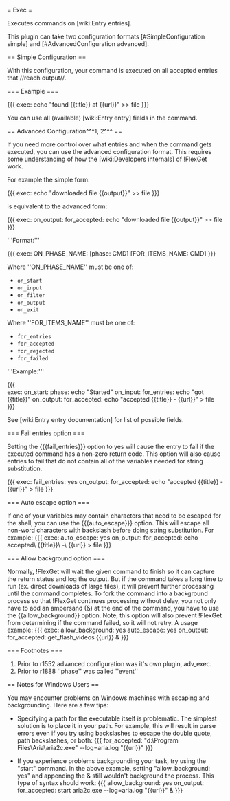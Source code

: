 = Exec = 

Executes commands on [wiki:Entry entries].

This plugin can take two configuration formats [#SimpleConfiguration simple] and [#AdvancedConfiguration advanced].

== Simple Configuration ==

With this configuration, your command is executed on all accepted entries that //reach output//.

=== Example ===

{{{
exec: echo "found {{title}} at {{url}}" >> file
}}}

You can use all (available) [wiki:Entry entry] fields in the command.

== Advanced Configuration^^^1, 2^^^ ==

If you need more control over what entries and when the command gets executed, you can use the advanced configuration format. This requires some understanding of how the [wiki:Developers internals] of !FlexGet work.

For example the simple form:

{{{
exec: echo "downloaded file {{output}}" >> file
}}}

is equivalent to the advanced form:

{{{
exec:
  on_output:
    for_accepted: echo "downloaded file {{output}}" >> file
}}}

'''Format:'''

{{{
exec:
  ON_PHASE_NAME:
    [phase: CMD]
    [FOR_ITEMS_NAME: CMD]
}}}

Where ''ON_PHASE_NAME'' must be one of:
- `on_start`
- `on_input`
- `on_filter`
- `on_output`
- `on_exit`

Where ''FOR_ITEMS_NAME'' must be one of:
- `for_entries`
- `for_accepted`
- `for_rejected`
- `for_failed`
    
'''Example:'''

{{{    
exec: 
  on_start: 
    phase: echo "Started"
  on_input:
    for_entries: echo "got {{title}}"
  on_output: 
    for_accepted: echo "accepted {{title}} - {{url}}" > file
}}}
    
See [wiki:Entry entry documentation] for list of possible fields.

=== Fail entries option ===

Setting the {{{fail_entries}}} option to yes will cause the entry to fail if the executed command has a non-zero return code.
This option will also cause entries to fail that do not contain all of the variables needed for string substitution.

{{{
exec:
  fail_entries: yes
  on_output: 
    for_accepted: echo "accepted {{title}} - {{url}}" > file
}}}

=== Auto escape option ===

If one of your variables may contain characters that need to be escaped for the shell, you can use the {{{auto_escape}}} option. This will escape all non-word characters with backslash before doing string substitution. For example:
{{{
exec:
  auto_escape: yes
  on_output: 
    for_accepted: echo accepted\ {{title}}\ -\ {{url}} > file
}}}

=== Allow background option ===

Normally, !FlexGet will wait the given command to finish so it can capture the return status and log the output. But if the command takes a long time to run (ex. direct downloads of large files), it will prevent further processing until the command completes. To fork the command into a background process so that !FlexGet continues processing without delay, you not only have to add an ampersand (&) at the end of the command, you have to use the {{allow_background}} option. Note, this option will also prevent !FlexGet from determining if the command failed, so it will not retry. A usage example:
{{{
exec:
  allow_background: yes
  auto_escape: yes
  on_output:
    for_accepted: get_flash_videos {{url}} &
}}}

=== Footnotes ===

 1. Prior to r1552 advanced configuration was it's own plugin, adv_exec.
 2. Prior to r1888 ''phase'' was called ''event''

== Notes for Windows Users ==

You may encounter problems on Windows machines with escaping and backgrounding.  Here are a few tips:

* Specifying a path for the executable itself is problematic.  The simplest solution is to place it in your path.  For example, this will result in parse errors even if you try using backslashes to escape the double quote, path backslashes, or both:
{{{
        for_accepted: "d:\Program Files\Aria\aria2c.exe" --log=aria.log <snip> "{{url}}"
}}}

* If you experience problems backgrounding your task, try using the "start" command.  In the above example, setting "allow_background: yes" and appending the & still wouldn't background the process.  This type of syntax should work:
{{{
      allow_background: yes
      on_output:
        for_accepted: start aria2c.exe --log=aria.log <snip> "{{url}}" &
}}}